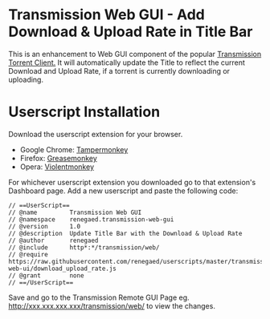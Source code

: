 # Transmission Web GUI - Add Download & Upload Rate in Title Bar

This is an enhancement to Web GUI component of the popular [Transmission Torrent Client.](http://www.transmissionbt.com/) It will automatically update the Title to reflect the current Download and Upload Rate, if a torrent is currently downloading or uploading.

# Userscript Installation

Download the userscript extension for your browser.

 - Google Chrome: [Tampermonkey](https://chrome.google.com/webstore/detail/tampermonkey/dhdgffkkebhmkfjojejmpbldmpobfkfo?hl=en)
 - Firefox: [Greasemonkey](https://addons.mozilla.org/en-us/firefox/addon/greasemonkey/)
 - Opera: [Violentmonkey](https://addons.opera.com/en/extensions/details/violent-monkey/)

For whichever userscript extension you downloaded go to that extension's Dashboard page. Add a new userscript and paste the following code:

    // ==UserScript==
    // @name         Transmission Web GUI
    // @namespace    renegaed.transmission-web-gui
    // @version      1.0
    // @description  Update Title Bar with the Download & Upload Rate
    // @author       renegaed
    // @include      http*:*/transmission/web/
    // @require      https://raw.githubusercontent.com/renegaed/userscripts/master/transmission-web-ui/download_upload_rate.js
    // @grant        none
    // ==/UserScript==

Save and go to the Transmission Remote GUI Page eg. http://xxx.xxx.xxx.xxx/transmission/web/ to view the changes.